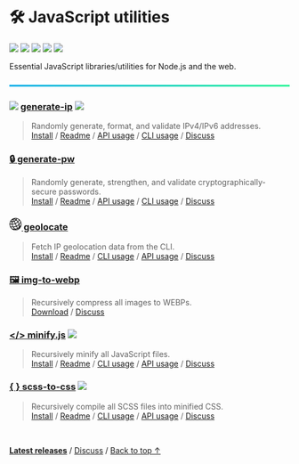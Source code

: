 # 🛠️ JavaScript utilities

<img height=31 src="https://img.shields.io/badge/Downloads-3.5K/month-44cc11.svg?logo=npm&color=af68ff&logoColor=white&labelColor=464646&style=for-the-badge"></img>
<a href="#%EF%B8%8F-mit-license"><img height=31 src="https://img.shields.io/badge/License-MIT-orange.svg?logo=internetarchive&logoColor=white&labelColor=464646&style=for-the-badge"></a>
<a href="https://www.codefactor.io/repository/github/adamlui/js-utils"><img height=31 src="https://img.shields.io/codefactor/grade/github/adamlui/js-utils?label=Code+Quality&logo=codefactor&logoColor=white&labelColor=464646&color=b5fc7b&style=for-the-badge"></a>
<a href="https://sonarcloud.io/component_measures?metric=new_vulnerabilities&id=adamlui_js-utils"><img height=31 src="https://img.shields.io/badge/dynamic/json?url=https%3A%2F%2Fsonarcloud.io%2Fapi%2Fmeasures%2Fcomponent%3Fcomponent%3Dadamlui_js-utils%26metricKeys%3Dvulnerabilities&query=%24.component.measures.0.value&style=for-the-badge&logo=sonarcloud&logoColor=white&labelColor=464646&label=Vulnerabilities&color=gold"></a>
<img height=31 src="https://img.shields.io/badge/jsDelivr_Hits-8.5K/month-49c5d8.svg?logo=jsdelivr&logoColor=white&labelColor=464646&style=for-the-badge">

Essential JavaScript libraries/utilities for Node.js and the web.

<img height=10px width="100%" src="https://raw.githubusercontent.com/adamlui/js-utils/main/docs/images/aqua-separator.png">

### <img height=21px src="https://i.imgur.com/kvf7fXm.png"> [generate-ip](../generate-ip) <a href="https://github.com/toolleeo/cli-apps#networking"><img height=18 src="https://awesome.re/mentioned-badge.svg"></a>

> Randomly generate, format, and validate IPv4/IPv6 addresses.
<br>[Install](../generate-ip#-installation) /
[Readme](../generate-ip#readme) /
[API usage](../generate-ip#-api-usage) /
[CLI usage](../generate-ip#-command-line-usage) /
[Discuss](https://github.com/adamlui/js-utils/discussions)

### [🔒 generate-pw](../generate-pw)

> Randomly generate, strengthen, and validate cryptographically-secure passwords.
<br>[Install](../generate-pw#-installation) /
[Readme](../generate-pw#readme) /
[API usage](../generate-pw#-api-usage) /
[CLI usage](../generate-pw#-command-line-usage) /
[Discuss](https://github.com/adamlui/js-utils/discussions)

### <a href="../geolocate"><picture><source media="(prefers-color-scheme: dark)" srcset="https://raw.githubusercontent.com/adamlui/js-utils/main/geolocate/media/images/icons/wire-globe/white/icon32.png"><img height=22 src="https://raw.githubusercontent.com/adamlui/js-utils/main/geolocate/media/images/icons/wire-globe/black/icon32.png"></picture> geolocate</a>

> Fetch IP geolocation data from the CLI.
<br>[Install](../geolocate#-installation) /
[Readme](../geolocate#readme) /
[CLI usage](../geolocate#-command-line-usage) /
[API usage](../geolocate#-api-usage) /
[Discuss](https://github.com/adamlui/js-utils/discussions)

### [🖼️ img-to-webp](../img-to-webp)

> Recursively compress all images to WEBPs.
<br>[Download](https://raw.githubusercontent.com/adamlui/js-utils/main/img-to-webp/img-to-webp.js) /
[Discuss](https://github.com/adamlui/js-utils/discussions)

### [</> minify.js](../minify.js) <a href="https://github.com/toolleeo/cli-apps#programming"><img height=18 src="https://awesome.re/mentioned-badge.svg"></a>

> Recursively minify all JavaScript files.
<br>[Install](../minify.js#-installation) /
[Readme](../minify.js#readme) /
[CLI usage](../minify.js#-command-line-usage) /
[API usage](../minify.js#-api-usage) /
[Discuss](https://github.com/adamlui/js-utils/discussions)

### [{ } scss-to-css](../scss-to-css) <a href="https://github.com/toolleeo/cli-apps#conversion"><img height=18 src="https://awesome.re/mentioned-badge.svg"></a>

> Recursively compile all SCSS files into minified CSS.
<br>[Install](../scss-to-css#-installation) /
[Readme](../scss-to-css#readme) /
[CLI usage](../scss-to-css#-command-line-usage) /
[API usage](../scss-to-css#-api-usage) /
[Discuss](https://github.com/adamlui/js-utils/discussions)

<img height=6px width="100%" src="https://raw.githubusercontent.com/andreasbm/readme/master/assets/lines/aqua.png">

<a href="https://github.com/adamlui/js-utils/releases">**Latest releases**</a> /
<a href="https://github.com/adamlui/js-utils/discussions">Discuss</a> /
<a href="#%EF%B8%8F-javascript-utilities">Back to top ↑</a>
